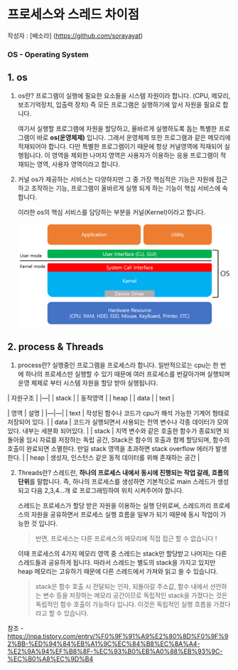 # 프로세스와 스레드 차이점

작성자 : [배소라] (https://github.com/sorayayat)
### OS - Operating System

## 1. os

1) os란?
    프로그램이 실행에 필요한 요소들을 시스템 자원이라 합니다. (CPU, 메모리, 보조기억장치, 입출력 장치)
    즉 모든 프로그램은 실행하기에 앞서 자원을 필요로 합니다.

    여기서 실행할 프로그램에 자원을 할당하고, 올바르게 실행하도록 돕는 특별한 프로그램이 바로 **os(운영체제)** 입니다.
    그래서 운영체제 또한 프로그램과 같은 메모리에 적재되어야 합니다.
    다만 특별한 프로그램이기 때문에 항상 커널영역에 적재되어 실행됩니다. 이 영역을 제외한 나머지 영역은 사용자가 이용하는 응용 프로그램이 적재되는 영역, 사용자 영역이라고 합니다.

2) 커널
    os가 제공하는 서비스는 다양하지만 그 중 가장 핵심적은 기능은 자원에 접근하고 조작하는 기능, 프로그램이 올바르게 실행 되게 하는 기능이 핵심 서비스에 속합니다.

    이러한 os의 핵심 서비스를 담당하는 부분을 커널(Kernel)이라고 합니다.

    ![Alt text](image.png)

    
## 2. process & Threads

1) process란?
    실행중인 프로그램을 프로세스라 합니다. 일반적으로는 cpu는 한 번에 하나의 프로세스만 실행할 수 있기 때문에 여러 프로세스를 번갈아가며 실행되며 운영 체제로 부터 시스템 자원을 할당 받아 실행됩니다.


|  자원구조 |
|—|
| stack |
|  동적영역 |
|  heap |
|  data |
| text |

| 영역 | 설명 |
|—|—|
| text | 작성된 함수나 코드가 cpu가 해석 가능한 기계어 형태로 저장되어 있다. |
| data | 코드가 실행되면서 사용되는 전역 변수나 각종 데이터가 모여있다. 내부는 세분화 되어있다. |
| stack | 지역 변수와 같은 호출한 함수가 종료되면 되돌아올 임시 자료를 저장하는 독립 공간, Stack은 함수의 호출과 함께 할당되며, 함수의 호출이 완료되면 소멸한다. 만일 stack 영역을 초과하면 stack overflow 에러가 발생한다. |
| heap | 생성자, 인스턴스 같은 동적 데이터를 위해 존재하는 공간 |
    


2) Threads란?
    스레드란, **하나의 프로세스 내에서 동시에 진행되는 작업 갈래, 흐름의 단위**를 말합니다.
    즉, 하나의 프로세스를 생성하면 기본적으로 main 스레드가 생성되고 다음 2,3,4…개 로 프로그래밍하여 위치 시켜주어야 합니다.

    스레드는 프로세스가 할당 받은 자원을 이용하는 실행 단위로써, 스레드끼리 프로세스의 자원을 공유하면서 프로세스 실행 흐름을 일부가 되기 때문에 동시 작업이 가능한 것 입니다.

    > 반면, 프로세스는 다른 프로세스의 메모리에 직접 접근 할 수 없습니다 !

    이때 프로세스의 4가지 메모리 영역 중 스레드는 stack만 할당받고 나머지는 다른 스레드들과 공유하게 됩니다.
    따라서 스레드는 별도의 stack을 가지고 있지만 heap 메모리는 고유하기 때문에 다른 스레드에서 가져와 읽고 쓸 수 있습니다.

    > stack은 함수 호출 시 전달되는 인자, 되돌아갈 주소값, 함수 내에서 선언하는 변수 등을 저장하는 메모리 공간이므로 독립적인 stack을 가졌다는 것은 독립적인 함수 호출이 가능하다 입니다. 이것은 독립적인 실행 흐름을 가졌다라고 할 수 있습니다.

참조 - 
https://inpa.tistory.com/entry/%F0%9F%91%A9%E2%80%8D%F0%9F%92%BB-%ED%94%84%EB%A1%9C%EC%84%B8%EC%8A%A4-%E2%9A%94%EF%B8%8F-%EC%93%B0%EB%A0%88%EB%93%9C-%EC%B0%A8%EC%9D%B4
